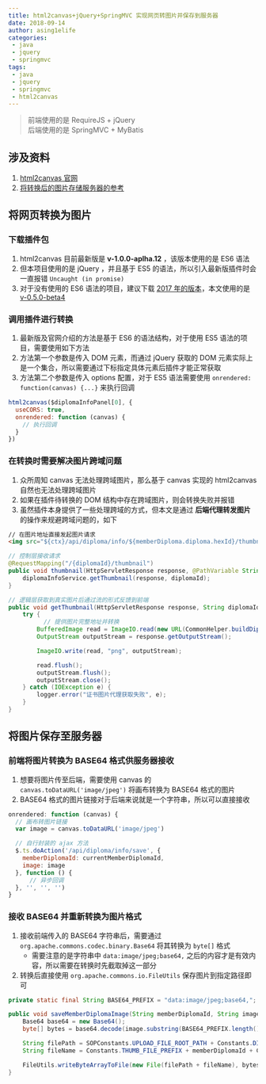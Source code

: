 ```yaml
---
title: html2canvas+jQuery+SpringMVC 实现网页转图片并保存到服务器
date: 2018-09-14
author: asing1elife
categories:
 - java
 - jquery
 - springmvc
tags:
 - java
 - jquery
 - springmvc
 - html2canvas
---
```

> 前端使用的是 RequireJS + jQuery   
> 后端使用的是 SpringMVC + MyBatis   

## 涉及资料
1. [html2canvas 官网](http://html2canvas.hertzen.com)
2. [将转换后的图片存储服务器的参考](https://blog.csdn.net/qq_16504067/article/details/77650313)

## 将网页转换为图片
### 下载插件包
1. html2canvas 目前最新版是 **v-1.0.0-aplha.12** ，该版本使用的是 ES6 语法 
2. 但本项目使用的是 jQuery ，并且基于 ES5 的语法，所以引入最新版插件时会一直报错 `Uncaught (in promise)`
3. 对于没有使用的 ES6 语法的项目，建议下载 [2017 年的版本](https://github.com/niklasvh/html2canvas/releases?after=v1.0.0-alpha.3)，本文使用的是 [v-0.5.0-beta4](https://github.com/niklasvh/html2canvas/releases/download/v0.5.0-beta4/html2canvas.min.js)

### 调用插件进行转换
1. 最新版及官网介绍的方法是基于 ES6 的语法结构，对于使用 ES5 语法的项目，需要使用如下方法
2. 方法第一个参数是传入 DOM 元素，而通过 jQuery 获取的 DOM 元素实际上是一个集合，所以需要通过下标指定具体元素后插件才能正常获取
3. 方法第二个参数是传入 options 配置，对于 ES5 语法需要使用 `onrendered: function(canvas) {...}` 来执行回调

```js
html2canvas($diplomaInfoPanel[0], {
  useCORS: true,
  onrendered: function (canvas) {
    // 执行回调
  }
})
```

### 在转换时需要解决图片跨域问题
1. 众所周知 canvas 无法处理跨域图片，那么基于 canvas 实现的 html2canvas 自然也无法处理跨域图片
2. 如果在插件待转换的 DOM 结构中存在跨域图片，则会转换失败并报错
3. 虽然插件本身提供了一些处理跨域的方式，但本文是通过 **后端代理转发图片** 的操作来规避跨域问题的，如下

```html
// 在图片地址直接发起图片请求
<img src="${ctx}/api/diploma/info/${memberDiploma.diploma.hexId}/thumbnail" alt="">
```
```java
// 控制层接收请求
@RequestMapping("/{diplomaId}/thumbnail")
public void thumbnail(HttpServletResponse response, @PathVariable String diplomaId) {
    diplomaInfoService.getThumbnail(response, diplomaId);
}
```
```java
// 逻辑层获取到真实图片后通过流的形式反馈到前端
public void getThumbnail(HttpServletResponse response, String diplomaId) {
    try {
		  // 提供图片完整地址并转换
        BufferedImage read = ImageIO.read(new URL(CommonHelper.buildDiplomaThumbnail(diplomaId)));
        OutputStream outputStream = response.getOutputStream();

        ImageIO.write(read, "png", outputStream);

        read.flush();
        outputStream.flush();
        outputStream.close();
    } catch (IOException e) {
        logger.error("证书图片代理获取失败", e);
    }
}
```

## 将图片保存至服务器
### 前端将图片转换为 BASE64 格式供服务器接收
1. 想要将图片传至后端，需要使用 canvas 的 `canvas.toDataURL('image/jpeg')` 将画布转换为 BASE64 格式的图片
2. BASE64 格式的图片链接对于后端来说就是一个字符串，所以可以直接接收

```js
onrendered: function (canvas) {
  // 画布转图片链接
  var image = canvas.toDataURL('image/jpeg')

  // 自行封装的 ajax 方法
  $.ts.doAction('/api/diploma/info/save', {
    memberDiplomaId: currentMemberDiplomaId,
    image: image
  }, function () {
	  // 异步回调
  }, '', '', '')
}
```

### 接收 BASE64 并重新转换为图片格式
1. 接收前端传入的 BASE64 字符串后，需要通过 `org.apache.commons.codec.binary.Base64` 将其转换为 `byte[]` 格式
	* 需要注意的是字符串中 `data:image/jpeg;base64,` 之后的内容才是有效内容，所以需要在转换时先截取掉这一部分
2. 转换后直接使用 `org.apache.commons.io.FileUtils` 保存图片到指定路径即可

```java
private static final String BASE64_PREFIX = "data:image/jpeg;base64,";

public void saveMemberDiplomaImage(String memberDiplomaId, String image) {
    Base64 base64 = new Base64();
    byte[] bytes = base64.decode(image.substring(BASE64_PREFIX.length()));

    String filePath = SOPConstants.UPLOAD_FILE_ROOT_PATH + Constants.DIPLOMA_MEMBER_FILE_PATH + super.getMember().getHexId() + "/";
    String fileName = Constants.THUMB_FILE_PREFIX + memberDiplomaId + Constants.THUMB_FILE_EXTENSION;

    FileUtils.writeByteArrayToFile(new File(filePath + fileName), bytes);
}
```
